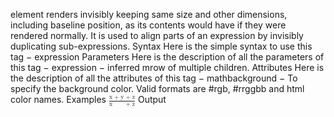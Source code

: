 <mphantom> element renders invisibly keeping same size and other dimensions, including baseline position, as its contents would have if they were rendered normally. It is used to align parts of an expression by invisibly duplicating sub-expressions.
Syntax
Here is the simple syntax to use this tag −
<mphantom> expression </mphantom>
Parameters
Here is the description of all the parameters of this tag −
expression − inferred mrow of multiple children.
Attributes
Here is the description of all the attributes of this tag −
mathbackground − To specify the background color. Valid formats are #rgb, #rrggbb and html color names.
Examples
<math xmlns = "http://www.w3.org/1998/Math/MathML"> <mfrac> <mrow> <mi> x </mi> <mo> + </mo> <mi> y </mi> <mo> + </mo> <mi> z </mi> </mrow> <mrow> <mi> x </mi> <mphantom> <mo> + </mo> </mphantom> <mphantom> <mi> y </mi> </mphantom> <mo> + </mo> <mi> z </mi> </mrow> </mfrac> </math>
Output
